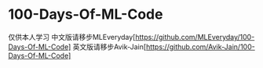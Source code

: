 # 100-Days-Of-ML-Code
仅供本人学习
中文版请移步MLEveryday[https://github.com/MLEveryday/100-Days-Of-ML-Code]
英文版请移步Avik-Jain[https://github.com/Avik-Jain/100-Days-Of-ML-Code]
